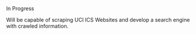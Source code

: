 In Progress

Will be capable of scraping UCI ICS Websites and develop a search engine with crawled information.
